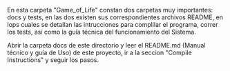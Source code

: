 En esta carpeta "Game_of_Life" constan dos carpetas muy importantes:
docs y tests, en las dos existen sus correspondientes archivos README, en lops cuales se detallan las intrucciones para complilar el programa, correr los tests, así como la guía técnica del funcionamiento del Sistema.

Abrir la carpeta docs de este directorio y leer el README.md (Manual técnico y guía de Uso) de este proyecto, ir a la seccion "Compile Instructions" y seguir los pasos.